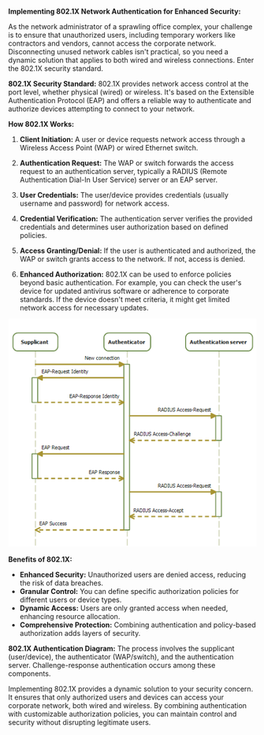 **Implementing 802.1X Network Authentication for Enhanced Security:**

As the network administrator of a sprawling office complex, your challenge is to ensure that unauthorized users, including temporary workers like contractors and vendors, cannot access the corporate network. Disconnecting unused network cables isn't practical, so you need a dynamic solution that applies to both wired and wireless connections. Enter the 802.1X security standard.

**802.1X Security Standard:** 802.1X provides network access control at the port level, whether physical (wired) or wireless. It's based on the Extensible Authentication Protocol (EAP) and offers a reliable way to authenticate and authorize devices attempting to connect to your network.

**How 802.1X Works:**

1. **Client Initiation:** A user or device requests network access through a Wireless Access Point (WAP) or wired Ethernet switch.
    
2. **Authentication Request:** The WAP or switch forwards the access request to an authentication server, typically a RADIUS (Remote Authentication Dial-In User Service) server or an EAP server.
    
3. **User Credentials:** The user/device provides credentials (usually username and password) for network access.
    
4. **Credential Verification:** The authentication server verifies the provided credentials and determines user authorization based on defined policies.
    
5. **Access Granting/Denial:** If the user is authenticated and authorized, the WAP or switch grants access to the network. If not, access is denied.
    
6. **Enhanced Authorization:** 802.1X can be used to enforce policies beyond basic authentication. For example, you can check the user's device for updated antivirus software or adherence to corporate standards. If the device doesn't meet criteria, it might get limited network access for necessary updates.

![Pasted image 20230816154543](../Images/Pasted%20image%2020230816154543.png)
    

**Benefits of 802.1X:**

- **Enhanced Security:** Unauthorized users are denied access, reducing the risk of data breaches.
- **Granular Control:** You can define specific authorization policies for different users or device types.
- **Dynamic Access:** Users are only granted access when needed, enhancing resource allocation.
- **Comprehensive Protection:** Combining authentication and policy-based authorization adds layers of security.

**802.1X Authentication Diagram:** The process involves the supplicant (user/device), the authenticator (WAP/switch), and the authentication server. Challenge-response authentication occurs among these components.

Implementing 802.1X provides a dynamic solution to your security concern. It ensures that only authorized users and devices can access your corporate network, both wired and wireless. By combining authentication with customizable authorization policies, you can maintain control and security without disrupting legitimate users.